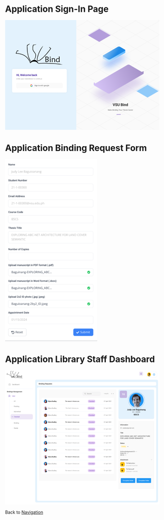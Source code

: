 # Application Sign-In Page  
![InterfacePicture1](https://github.com/janetub/viscan-script/blob/main/InterfaceImages/sign-in.png)
# Application Binding Request Form
![InterfacePicture1](https://github.com/janetub/viscan-script/blob/main/InterfaceImages/binding-request-form.png)
# Application Library Staff Dashboard
![InterfacePicture2](https://github.com/janetub/viscan-script/blob/main/InterfaceImages/library-staff-dashboard.png)

Back to [Navigation](https://github.com/janetub/viscan-script/blob/main/ViscanScript.md)
